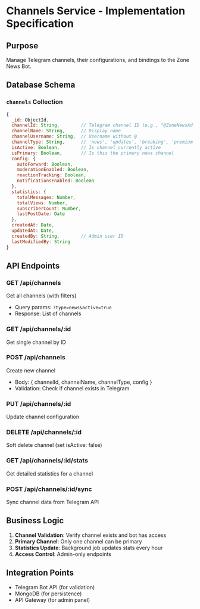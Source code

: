 # Channels Service - Implementation Specification

## Purpose
Manage Telegram channels, their configurations, and bindings to the Zone News Bot.

## Database Schema

### `channels` Collection
```javascript
{
  _id: ObjectId,
  channelId: String,        // Telegram channel ID (e.g., "@ZoneNewsAdl")
  channelName: String,      // Display name
  channelUsername: String,  // Username without @
  channelType: String,      // 'news', 'updates', 'breaking', 'premium'
  isActive: Boolean,        // Is channel currently active
  isPrimary: Boolean,       // Is this the primary news channel
  config: {
    autoForward: Boolean,
    moderationEnabled: Boolean,
    reactionTracking: Boolean,
    notificationsEnabled: Boolean
  },
  statistics: {
    totalMessages: Number,
    totalViews: Number,
    subscriberCount: Number,
    lastPostDate: Date
  },
  createdAt: Date,
  updatedAt: Date,
  createdBy: String,        // Admin user ID
  lastModifiedBy: String
}
```

## API Endpoints

### GET /api/channels
Get all channels (with filters)
- Query params: `?type=news&active=true`
- Response: List of channels

### GET /api/channels/:id
Get single channel by ID

### POST /api/channels
Create new channel
- Body: { channelId, channelName, channelType, config }
- Validation: Check if channel exists in Telegram

### PUT /api/channels/:id
Update channel configuration

### DELETE /api/channels/:id
Soft delete channel (set isActive: false)

### GET /api/channels/:id/stats
Get detailed statistics for a channel

### POST /api/channels/:id/sync
Sync channel data from Telegram API

## Business Logic

1. **Channel Validation**: Verify channel exists and bot has access
2. **Primary Channel**: Only one channel can be primary
3. **Statistics Update**: Background job updates stats every hour
4. **Access Control**: Admin-only endpoints

## Integration Points
- Telegram Bot API (for validation)
- MongoDB (for persistence)
- API Gateway (for admin panel)
